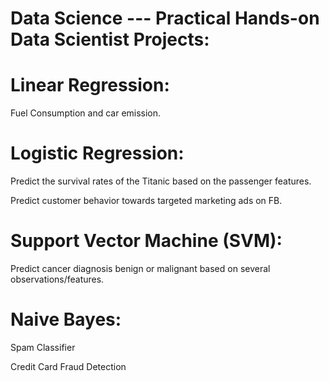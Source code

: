 # Data Science --- Practical Hands-on Data Scientist Projects:

# Linear Regression:
Fuel Consumption and car emission. 

# Logistic Regression:
Predict the survival rates of the Titanic based on the passenger features.

Predict customer behavior towards targeted marketing ads on FB.

# Support Vector Machine (SVM):
Predict cancer diagnosis benign or malignant based on several observations/features.

# Naive Bayes: 
Spam Classifier 

Credit Card Fraud Detection


